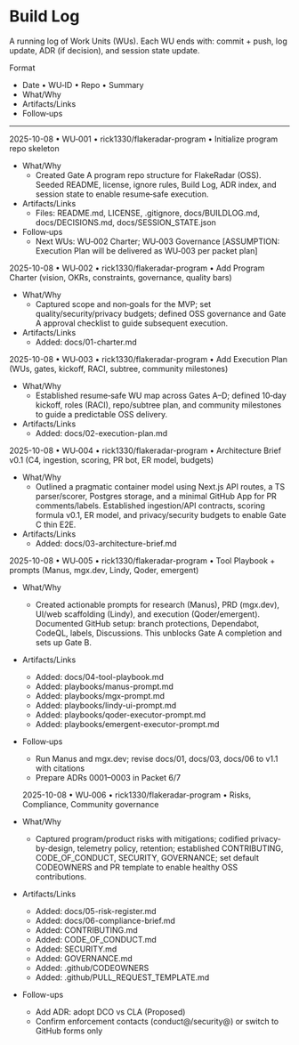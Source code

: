 # Build Log

A running log of Work Units (WUs). Each WU ends with: commit + push, log update, ADR (if decision), and session state update.

Format
- Date • WU‑ID • Repo • Summary  
- What/Why  
- Artifacts/Links  
- Follow‑ups

---

2025-10-08 • WU‑001 • rick1330/flakeradar-program • Initialize program repo skeleton
- What/Why
  - Created Gate A program repo structure for FlakeRadar (OSS). Seeded README, license, ignore rules, Build Log, ADR index, and session state to enable resume‑safe execution.
- Artifacts/Links
  - Files: README.md, LICENSE, .gitignore, docs/BUILDLOG.md, docs/DECISIONS.md, docs/SESSION_STATE.json
- Follow‑ups
  - Next WUs: WU‑002 Charter; WU‑003 Governance [ASSUMPTION: Execution Plan will be delivered as WU‑003 per packet plan]

2025-10-08 • WU‑002 • rick1330/flakeradar-program • Add Program Charter (vision, OKRs, constraints, governance, quality bars)
- What/Why
  - Captured scope and non‑goals for the MVP; set quality/security/privacy budgets; defined OSS governance and Gate A approval checklist to guide subsequent execution.
- Artifacts/Links
  - Added: docs/01-charter.md

2025-10-08 • WU‑003 • rick1330/flakeradar-program • Add Execution Plan (WUs, gates, kickoff, RACI, subtree, community milestones)
- What/Why
  - Established resume‑safe WU map across Gates A–D; defined 10‑day kickoff, roles (RACI), repo/subtree plan, and community milestones to guide a predictable OSS delivery.
- Artifacts/Links
  - Added: docs/02-execution-plan.md

2025-10-08 • WU‑004 • rick1330/flakeradar-program • Architecture Brief v0.1 (C4, ingestion, scoring, PR bot, ER model, budgets)
- What/Why
  - Outlined a pragmatic container model using Next.js API routes, a TS parser/scorer, Postgres storage, and a minimal GitHub App for PR comments/labels. Established ingestion/API contracts, scoring formula v0.1, ER model, and privacy/security budgets to enable Gate C thin E2E.
- Artifacts/Links
  - Added: docs/03-architecture-brief.md

2025-10-08 • WU‑005 • rick1330/flakeradar-program • Tool Playbook + prompts (Manus, mgx.dev, Lindy, Qoder, emergent)
- What/Why
  - Created actionable prompts for research (Manus), PRD (mgx.dev), UI/web scaffolding (Lindy), and execution (Qoder/emergent). Documented GitHub setup: branch protections, Dependabot, CodeQL, labels, Discussions. This unblocks Gate A completion and sets up Gate B.
- Artifacts/Links
  - Added: docs/04-tool-playbook.md
  - Added: playbooks/manus-prompt.md
  - Added: playbooks/mgx-prompt.md
  - Added: playbooks/lindy-ui-prompt.md
  - Added: playbooks/qoder-executor-prompt.md
  - Added: playbooks/emergent-executor-prompt.md
- Follow‑ups
  - Run Manus and mgx.dev; revise docs/01, docs/03, docs/06 to v1.1 with citations
  - Prepare ADRs 0001–0003 in Packet 6/7

  2025-10-08 • WU‑006 • rick1330/flakeradar-program • Risks, Compliance, Community governance
- What/Why
  - Captured program/product risks with mitigations; codified privacy-by-design, telemetry policy, retention; established CONTRIBUTING, CODE_OF_CONDUCT, SECURITY, GOVERNANCE; set default CODEOWNERS and PR template to enable healthy OSS contributions.
- Artifacts/Links
  - Added: docs/05-risk-register.md
  - Added: docs/06-compliance-brief.md
  - Added: CONTRIBUTING.md
  - Added: CODE_OF_CONDUCT.md
  - Added: SECURITY.md
  - Added: GOVERNANCE.md
  - Added: .github/CODEOWNERS
  - Added: .github/PULL_REQUEST_TEMPLATE.md
- Follow-ups
  - Add ADR: adopt DCO vs CLA (Proposed)
  - Confirm enforcement contacts (conduct@/security@) or switch to GitHub forms only